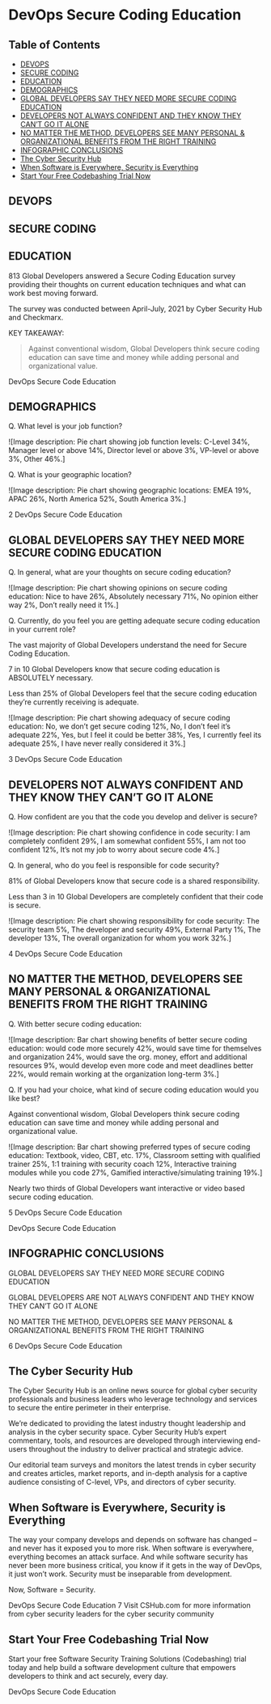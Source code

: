 # DevOps Secure Coding Education

## Table of Contents
- [DEVOPS](#devops)
- [SECURE CODING](#secure-coding)
- [EDUCATION](#education)
- [DEMOGRAPHICS](#demographics)
- [GLOBAL DEVELOPERS SAY THEY NEED MORE SECURE CODING EDUCATION](#global-developers-say-they-need-more-secure-coding-education)
- [DEVELOPERS NOT ALWAYS CONFIDENT AND THEY KNOW THEY CAN’T GO IT ALONE](#developers-not-always-confident-and-they-know-they-cant-go-it-alone)
- [NO MATTER THE METHOD, DEVELOPERS SEE MANY PERSONAL & ORGANIZATIONAL BENEFITS FROM THE RIGHT TRAINING](#no-matter-the-method-developers-see-many-personal--organizational-benefits-from-the-right-training)
- [INFOGRAPHIC CONCLUSIONS](#infographic-conclusions)
- [The Cyber Security Hub](#the-cyber-security-hub)
- [When Software is Everywhere, Security is Everything](#when-software-is-everywhere-security-is-everything)
- [Start Your Free Codebashing Trial Now](#start-your-free-codebashing-trial-now)

## DEVOPS

## SECURE CODING

## EDUCATION

813 Global Developers answered a Secure Coding Education survey providing their thoughts on current education techniques and what can work best moving forward.

The survey was conducted between April-July, 2021 by Cyber Security Hub and Checkmarx.

KEY TAKEAWAY:
> Against conventional wisdom, Global Developers think secure coding education can save time and money while adding personal and organizational value.

DevOps Secure Code Education

## DEMOGRAPHICS

Q. What level is your job function?

![Image description: Pie chart showing job function levels: C-Level 34%, Manager level or above 14%, Director level or above 3%, VP-level or above 3%, Other 46%.]

Q. What is your geographic location?

![Image description: Pie chart showing geographic locations: EMEA 19%, APAC 26%, North America 52%, South America 3%.]

2
DevOps Secure Code Education

## GLOBAL DEVELOPERS SAY THEY NEED MORE SECURE CODING EDUCATION

Q. In general, what are your thoughts on secure coding education?

![Image description: Pie chart showing opinions on secure coding education: Nice to have 26%, Absolutely necessary 71%, No opinion either way 2%, Don’t really need it 1%.]

Q. Currently, do you feel you are getting adequate secure coding education in your current role?

The vast majority of Global Developers understand the need for Secure Coding Education.

7 in 10 Global Developers know that secure coding education is ABSOLUTELY necessary.

Less than 25% of Global Developers feel that the secure coding education they’re currently receiving is adequate.

![Image description: Pie chart showing adequacy of secure coding education: No, we don’t get secure coding 12%, No, I don’t feel it’s adequate 22%, Yes, but I feel it could be better 38%, Yes, I currently feel its adequate 25%, I have never really considered it 3%.]

3
DevOps Secure Code Education

## DEVELOPERS NOT ALWAYS CONFIDENT AND THEY KNOW THEY CAN’T GO IT ALONE

Q. How confident are you that the code you develop and deliver is secure?

![Image description: Pie chart showing confidence in code security: I am completely confident 29%, I am somewhat confident 55%, I am not too confident 12%, It’s not my job to worry about secure code 4%.]

Q. In general, who do you feel is responsible for code security?

81% of Global Developers know that secure code is a shared responsibility.

Less than 3 in 10 Global Developers are completely confident that their code is secure.

![Image description: Pie chart showing responsibility for code security: The security team 5%, The developer and security 49%, External Party 1%, The developer 13%, The overall organization for whom you work 32%.]

4
DevOps Secure Code Education

## NO MATTER THE METHOD, DEVELOPERS SEE MANY PERSONAL & ORGANIZATIONAL BENEFITS FROM THE RIGHT TRAINING

Q. With better secure coding education:

![Image description: Bar chart showing benefits of better secure coding education: would code more securely 42%, would save time for themselves and organization 24%, would save the org. money, effort and additional resources 9%, would develop even more code and meet deadlines better 22%, would remain working at the organization long-term 3%.]

Q. If you had your choice, what kind of secure coding education would you like best?

Against conventional wisdom, Global Developers think secure coding education can save time and money while adding personal and organizational value.

![Image description: Bar chart showing preferred types of secure coding education: Textbook, video, CBT, etc. 17%, Classroom setting with qualified trainer 25%, 1:1 training with security coach 12%, Interactive training modules while you code 27%, Gamified interactive/simulating training 19%.]

Nearly two thirds of Global Developers want interactive or video based secure coding education.

5
DevOps Secure Code Education

DevOps Secure Code Education

## INFOGRAPHIC CONCLUSIONS

GLOBAL DEVELOPERS SAY THEY NEED MORE SECURE CODING EDUCATION

GLOBAL DEVELOPERS ARE NOT ALWAYS CONFIDENT AND THEY KNOW THEY CAN’T GO IT ALONE

NO MATTER THE METHOD, DEVELOPERS SEE MANY PERSONAL & ORGANIZATIONAL BENEFITS FROM THE RIGHT TRAINING

6
DevOps Secure Code Education

## The Cyber Security Hub

The Cyber Security Hub is an online news source for global cyber security professionals and business leaders who leverage technology and services to secure the entire perimeter in their enterprise.

We’re dedicated to providing the latest industry thought leadership and analysis in the cyber security space. Cyber Security Hub’s expert commentary, tools, and resources are developed through interviewing end-users throughout the industry to deliver practical and strategic advice.

Our editorial team surveys and monitors the latest trends in cyber security and creates articles, market reports, and in-depth analysis for a captive audience consisting of C-level, VPs, and directors of cyber security.

## When Software is Everywhere, Security is Everything

The way your company develops and depends on software has changed – and never has it exposed you to more risk. When software is everywhere, everything becomes an attack surface. And while software security has never been more business critical, you know if it gets in the way of DevOps, it just won’t work. Security must be inseparable from development.

Now, Software = Security.

DevOps Secure Code Education
7
Visit CSHub.com for more information from cyber security leaders for the cyber security community

## Start Your Free Codebashing Trial Now

Start your free Software Security Training Solutions (Codebashing) trial today and help build a software development culture that empowers developers to think and act securely, every day.

DevOps Secure Code Education
